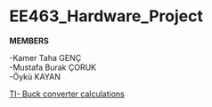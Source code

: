 # EE463_Hardware_Project

**MEMBERS**

-Kamer Taha GENÇ \
-Mustafa Burak ÇORUK \
-Öykü KAYAN

[TI- Buck converter calculations](https://www.ti.com/lit/an/slva477b/slva477b.pdf)

